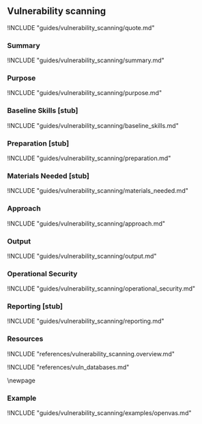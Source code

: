 ## Vulnerability scanning

!INCLUDE "guides/vulnerability_scanning/quote.md"

### Summary

!INCLUDE "guides/vulnerability_scanning/summary.md"

### Purpose

!INCLUDE "guides/vulnerability_scanning/purpose.md"

### Baseline Skills [stub]

!INCLUDE "guides/vulnerability_scanning/baseline_skills.md"

### Preparation [stub]

!INCLUDE "guides/vulnerability_scanning/preparation.md"

### Materials Needed [stub]

!INCLUDE "guides/vulnerability_scanning/materials_needed.md"

### Approach

!INCLUDE "guides/vulnerability_scanning/approach.md"

### Output

!INCLUDE "guides/vulnerability_scanning/output.md"

### Operational Security

!INCLUDE "guides/vulnerability_scanning/operational_security.md"

### Reporting [stub]

!INCLUDE "guides/vulnerability_scanning/reporting.md"

### Resources

!INCLUDE "references/vulnerability_scanning.overview.md"

!INCLUDE "references/vuln_databases.md"

\newpage

### Example

!INCLUDE "guides/vulnerability_scanning/examples/openvas.md"
